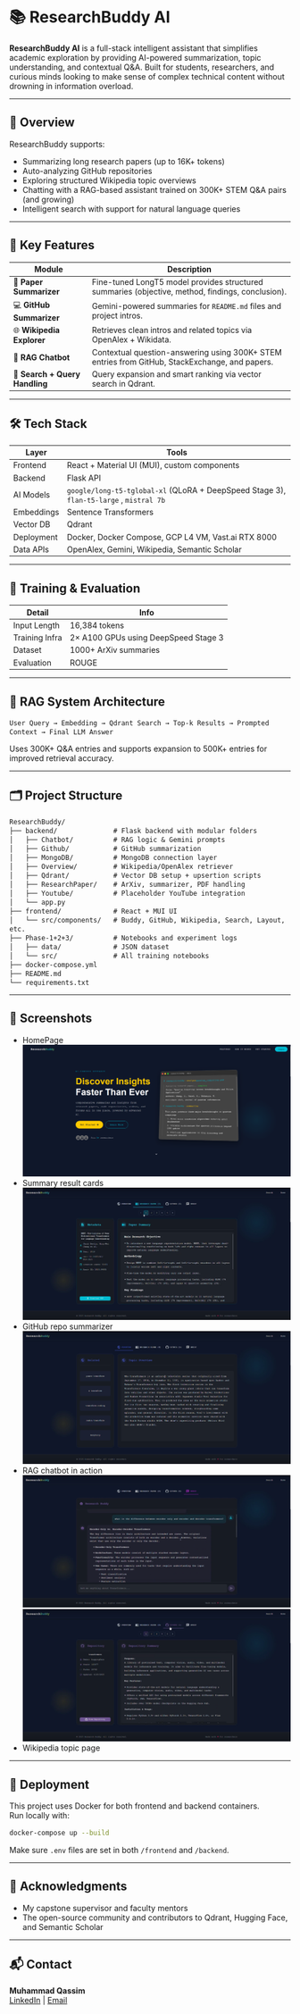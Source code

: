 # 📚 ResearchBuddy AI

**ResearchBuddy AI** is a full-stack intelligent assistant that simplifies academic exploration by providing AI-powered summarization, topic understanding, and contextual Q&A. Built for students, researchers, and curious minds looking to make sense of complex technical content without drowning in information overload.

---

## 🚀 Overview

ResearchBuddy supports:
- Summarizing long research papers (up to 16K+ tokens)
- Auto-analyzing GitHub repositories
- Exploring structured Wikipedia topic overviews
- Chatting with a RAG-based assistant trained on 300K+ STEM Q&A pairs (and growing)
- Intelligent search with support for natural language queries

---

## 🧩 Key Features

| Module | Description |
|--------|-------------|
| 📝 **Paper Summarizer** | Fine-tuned LongT5 model provides structured summaries (objective, method, findings, conclusion). |
| 💻 **GitHub Summarizer** | Gemini-powered summaries for `README.md` files and project intros. |
| 🌐 **Wikipedia Explorer** | Retrieves clean intros and related topics via OpenAlex + Wikidata. |
| 🤖 **RAG Chatbot** | Contextual question-answering using 300K+ STEM entries from GitHub, StackExchange, and papers. |
| 💬 **Search + Query Handling** | Query expansion and smart ranking via vector search in Qdrant. |

---

## 🛠️ Tech Stack

| Layer | Tools |
|-------|-------|
| Frontend | React + Material UI (MUI), custom components |
| Backend | Flask API |
| AI Models | `google/long-t5-tglobal-xl` (QLoRA + DeepSpeed Stage 3), `flan-t5-large`  , `mistral 7b` |
| Embeddings | Sentence Transformers |
| Vector DB | Qdrant |
| Deployment | Docker, Docker Compose, GCP L4 VM, Vast.ai RTX 8000 |
| Data APIs | OpenAlex, Gemini, Wikipedia, Semantic Scholar |

---

## 🧪 Training & Evaluation

| Detail | Info |
|--------|------|
| Input Length | 16,384 tokens |
| Training Infra | 2× A100 GPUs using DeepSpeed Stage 3 |
| Dataset | 1000+ ArXiv summaries |
| Evaluation | ROUGE |

---

## 🧠 RAG System Architecture

```
User Query → Embedding → Qdrant Search → Top-k Results → Prompted Context → Final LLM Answer
```

Uses 300K+ Q&A entries and supports expansion to 500K+ entries for improved retrieval accuracy.

---

## 🗂️ Project Structure

```
ResearchBuddy/
├── backend/              # Flask backend with modular folders
│   ├── Chatbot/          # RAG logic & Gemini prompts
│   ├── Github/           # GitHub summarization
│   ├── MongoDB/          # MongoDB connection layer
│   ├── Overview/         # Wikipedia/OpenAlex retriever
│   ├── Qdrant/           # Vector DB setup + upsertion scripts
│   ├── ResearchPaper/    # ArXiv, summarizer, PDF handling
│   ├── Youtube/          # Placeholder YouTube integration
│   └── app.py
├── frontend/             # React + MUI UI
│   └── src/components/   # Buddy, GitHub, Wikipedia, Search, Layout, etc.
├── Phase-1+2+3/          # Notebooks and experiment logs
│   ├── data/             # JSON dataset
│   └── src/              # All training notebooks
├── docker-compose.yml
├── README.md
└── requirements.txt
```

---

## 📸 Screenshots

- HomePage
![image](/Phase-1+2+3/Screenshots/homepage.png)
- Summary result cards
![image](/Phase-1+2+3/Screenshots/paper.png)
- GitHub repo summarizer
![image](/Phase-1+2+3/Screenshots/overview.png)
- RAG chatbot in action
![image](/Phase-1+2+3/Screenshots/rag.png)
![image](/Phase-1+2+3/Screenshots/github.png)
- Wikipedia topic page

---

## 🐳 Deployment

This project uses Docker for both frontend and backend containers.  
Run locally with:

```bash
docker-compose up --build
```

Make sure `.env` files are set in both `/frontend` and `/backend`.

---

## 🙏 Acknowledgments

- My capstone supervisor and faculty mentors  
- The open-source community and contributors to Qdrant, Hugging Face, and Semantic Scholar

---

## 📬 Contact

**Muhammad Qassim**  
[LinkedIn](https://www.linkedin.com/in/muhammad-qassim/) | [Email](muhammad@qassim.dev)
